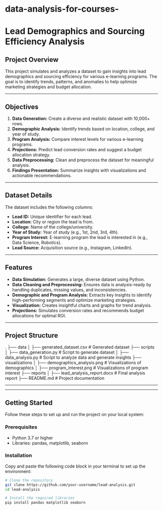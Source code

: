 # data-analysis-for-courses-
# Lead Demographics and Sourcing Efficiency Analysis

## Project Overview
This project simulates and analyzes a dataset to gain insights into lead demographics and sourcing efficiency for various e-learning programs. The goal is to identify trends, patterns, and anomalies to help optimize marketing strategies and budget allocation.

---

## Objectives
1. **Data Generation:** Create a diverse and realistic dataset with 10,000+ rows.
2. **Demographic Analysis:** Identify trends based on location, college, and year of study.
3. **Program Analysis:** Compare interest levels for various e-learning programs.
4. **Projections:** Predict lead conversion rates and suggest a budget allocation strategy.
5. **Data Preprocessing:** Clean and preprocess the dataset for meaningful analysis.
6. **Findings Presentation:** Summarize insights with visualizations and actionable recommendations.

---

## Dataset Details
The dataset includes the following columns:
- **Lead ID:** Unique identifier for each lead.
- **Location:** City or region the lead is from.
- **College:** Name of the college/university.
- **Year of Study:** Year of study (e.g., 1st, 2nd, 3rd, 4th).
- **Program Interest:** E-learning program the lead is interested in (e.g., Data Science, Robotics).
- **Lead Source:** Acquisition source (e.g., Instagram, LinkedIn).

---

## Features
- **Data Simulation:** Generates a large, diverse dataset using Python.
- **Data Cleaning and Preprocessing:** Ensures data is analysis-ready by handling duplicates, missing values, and inconsistencies.
- **Demographic and Program Analysis:** Extracts key insights to identify high-performing segments and optimize marketing strategies.
- **Visualization:** Creates insightful charts and graphs for trend analysis.
- **Projections:** Simulates conversion rates and recommends budget allocations for optimal ROI.

---

## Project Structure
.
├── data
│   ├── generated_dataset.csv       # Generated dataset
├── scripts
│   ├── data_generation.py          # Script to generate dataset
│   ├── data_analysis.py            # Script to analyze data and generate insights
├── visualizations
│   ├── demographics_analysis.png   # Visualizations of demographics
│   ├── program_interest.png        # Visualizations of program interest
├── reports
│   ├── lead_analysis_report.docx   # Final analysis report
├── README.md                       # Project documentation


---


---

## Getting Started
Follow these steps to set up and run the project on your local system:

### Prerequisites
- Python 3.7 or higher
- Libraries: pandas, matplotlib, seaborn

### Installation
Copy and paste the following code block in your terminal to set up the environment:

```bash
# Clone the repository
git clone https://github.com/your-username/lead-analysis.git
cd lead-analysis

# Install the required libraries
pip install pandas matplotlib seaborn
